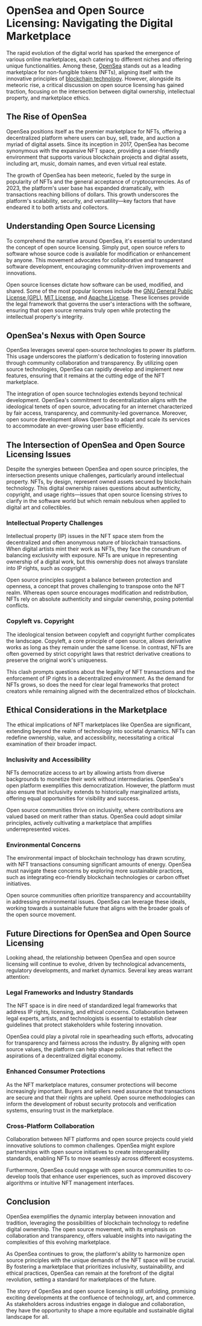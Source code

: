 # OpenSea and Open Source Licensing: Navigating the Digital Marketplace

The rapid evolution of the digital world has sparked the emergence of various online marketplaces, each catering to different niches and offering unique functionalities. Among these, [OpenSea](https://opensea.io/) stands out as a leading marketplace for non-fungible tokens (NFTs), aligning itself with the innovative principles of [blockchain technology](https://www.license-token.com/wiki/what-is-blockchain). However, alongside its meteoric rise, a critical discussion on open source licensing has gained traction, focusing on the intersection between digital ownership, intellectual property, and marketplace ethics.

## The Rise of OpenSea

OpenSea positions itself as the premier marketplace for NFTs, offering a decentralized platform where users can buy, sell, trade, and auction a myriad of digital assets. Since its inception in 2017, OpenSea has become synonymous with the expansive NFT space, providing a user-friendly environment that supports various blockchain projects and digital assets, including art, music, domain names, and even virtual real estate.

The growth of OpenSea has been meteoric, fueled by the surge in popularity of NFTs and the general acceptance of cryptocurrencies. As of 2023, the platform's user base has expanded dramatically, with transactions reaching billions of dollars. This growth underscores the platform's scalability, security, and versatility—key factors that have endeared it to both artists and collectors.

## Understanding Open Source Licensing

To comprehend the narrative around OpenSea, it's essential to understand the concept of open source licensing. Simply put, open source refers to software whose source code is available for modification or enhancement by anyone. This movement advocates for collaborative and transparent software development, encouraging community-driven improvements and innovations.

Open source licenses dictate how software can be used, modified, and shared. Some of the most popular licenses include the [GNU General Public License (GPL)](https://www.gnu.org/licenses/gpl-3.0.en.html), [MIT License](https://opensource.org/licenses/MIT), and [Apache License](https://www.apache.org/licenses/LICENSE-2.0). These licenses provide the legal framework that governs the user's interactions with the software, ensuring that open source remains truly open while protecting the intellectual property's integrity.

## OpenSea's Nexus with Open Source

OpenSea leverages several open-source technologies to power its platform. This usage underscores the platform's dedication to fostering innovation through community collaboration and transparency. By utilizing open source technologies, OpenSea can rapidly develop and implement new features, ensuring that it remains at the cutting edge of the NFT marketplace.

The integration of open source technologies extends beyond technical development. OpenSea's commitment to decentralization aligns with the ideological tenets of open source, advocating for an internet characterized by fair access, transparency, and community-led governance. Moreover, open source development allows OpenSea to adapt and scale its services to accommodate an ever-growing user base efficiently.

## The Intersection of OpenSea and Open Source Licensing Issues

Despite the synergies between OpenSea and open source principles, the intersection presents unique challenges, particularly around intellectual property. NFTs, by design, represent owned assets secured by blockchain technology. This digital ownership raises questions about authenticity, copyright, and usage rights—issues that open source licensing strives to clarify in the software world but which remain nebulous when applied to digital art and collectibles.

### Intellectual Property Challenges

Intellectual property (IP) issues in the NFT space stem from the decentralized and often anonymous nature of blockchain transactions. When digital artists mint their work as NFTs, they face the conundrum of balancing exclusivity with exposure. NFTs are unique in representing ownership of a digital work, but this ownership does not always translate into IP rights, such as copyright.

Open source principles suggest a balance between protection and openness, a concept that proves challenging to transpose onto the NFT realm. Whereas open source encourages modification and redistribution, NFTs rely on absolute authenticity and singular ownership, posing potential conflicts.

### Copyleft vs. Copyright

The ideological tension between copyleft and copyright further complicates the landscape. Copyleft, a core principle of open source, allows derivative works as long as they remain under the same license. In contrast, NFTs are often governed by strict copyright laws that restrict derivative creations to preserve the original work's uniqueness.

This clash prompts questions about the legality of NFT transactions and the enforcement of IP rights in a decentralized environment. As the demand for NFTs grows, so does the need for clear legal frameworks that protect creators while remaining aligned with the decentralized ethos of blockchain.

## Ethical Considerations in the Marketplace

The ethical implications of NFT marketplaces like OpenSea are significant, extending beyond the realm of technology into societal dynamics. NFTs can redefine ownership, value, and accessibility, necessitating a critical examination of their broader impact.

### Inclusivity and Accessibility

NFTs democratize access to art by allowing artists from diverse backgrounds to monetize their work without intermediaries. OpenSea's open platform exemplifies this democratization. However, the platform must also ensure that inclusivity extends to historically marginalized artists, offering equal opportunities for visibility and success.

Open source communities thrive on inclusivity, where contributions are valued based on merit rather than status. OpenSea could adopt similar principles, actively cultivating a marketplace that amplifies underrepresented voices.

### Environmental Concerns

The environmental impact of blockchain technology has drawn scrutiny, with NFT transactions consuming significant amounts of energy. OpenSea must navigate these concerns by exploring more sustainable practices, such as integrating eco-friendly blockchain technologies or carbon offset initiatives.

Open source communities often prioritize transparency and accountability in addressing environmental issues. OpenSea can leverage these ideals, working towards a sustainable future that aligns with the broader goals of the open source movement.

## Future Directions for OpenSea and Open Source Licensing

Looking ahead, the relationship between OpenSea and open source licensing will continue to evolve, driven by technological advancements, regulatory developments, and market dynamics. Several key areas warrant attention:

### Legal Frameworks and Industry Standards

The NFT space is in dire need of standardized legal frameworks that address IP rights, licensing, and ethical concerns. Collaboration between legal experts, artists, and technologists is essential to establish clear guidelines that protect stakeholders while fostering innovation.

OpenSea could play a pivotal role in spearheading such efforts, advocating for transparency and fairness across the industry. By aligning with open source values, the platform can help shape policies that reflect the aspirations of a decentralized digital economy.

### Enhanced Consumer Protections

As the NFT marketplace matures, consumer protections will become increasingly important. Buyers and sellers need assurance that transactions are secure and that their rights are upheld. Open source methodologies can inform the development of robust security protocols and verification systems, ensuring trust in the marketplace.

### Cross-Platform Collaboration

Collaboration between NFT platforms and open source projects could yield innovative solutions to common challenges. OpenSea might explore partnerships with open source initiatives to create interoperability standards, enabling NFTs to move seamlessly across different ecosystems.

Furthermore, OpenSea could engage with open source communities to co-develop tools that enhance user experiences, such as improved discovery algorithms or intuitive NFT management interfaces.

## Conclusion

OpenSea exemplifies the dynamic interplay between innovation and tradition, leveraging the possibilities of blockchain technology to redefine digital ownership. The open source movement, with its emphasis on collaboration and transparency, offers valuable insights into navigating the complexities of this evolving marketplace.

As OpenSea continues to grow, the platform's ability to harmonize open source principles with the unique demands of the NFT space will be crucial. By fostering a marketplace that prioritizes inclusivity, sustainability, and ethical practices, OpenSea can remain at the forefront of the digital revolution, setting a standard for marketplaces of the future.

The story of OpenSea and open source licensing is still unfolding, promising exciting developments at the confluence of technology, art, and commerce. As stakeholders across industries engage in dialogue and collaboration, they have the opportunity to shape a more equitable and sustainable digital landscape for all.